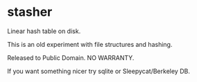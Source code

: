 stasher
=======

Linear hash table on disk.

This is an old experiment with file structures and hashing.

Released to Public Domain. NO WARRANTY.

If you want something nicer try sqlite or Sleepycat/Berkeley DB.
